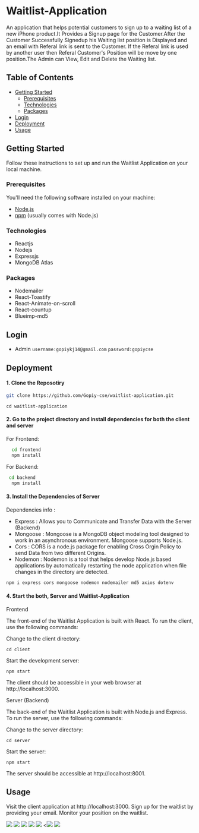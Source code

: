 # Waitlist-Application
An application that helps potential customers to sign up to a waiting list of a new iPhone product.It Provides a Signup page for the Customer.After the Customer Successfully Signedup his Waiting list position is Displayed and an email with Referal link is sent to the Customer.
If the Referal link is used by another user then Referal Customer's Position will be move by one position.The Admin can View, Edit and Delete the Waiting list.



## Table of Contents

- [Getting Started](#getting-started)
  - [Prerequisites](#prerequisites)
  - [Technologies](#technologies)
  - [Packages](#packages)
- [Login](#login)
- [Deployment](#deployment)
- [Usage](#usage)

## Getting Started

Follow these instructions to set up and run the Waitlist Application on your local machine.

### Prerequisites

You'll need the following software installed on your machine:

- [Node.js](https://nodejs.org/)
- [npm](https://www.npmjs.com/) (usually comes with Node.js)
### Technologies
- Reactjs
- Nodejs
- Expressjs
- MongoDB Atlas

### Packages
- Nodemailer
- React-Toastify
- React-Animate-on-scroll
- React-countup
- Blueimp-md5

## Login

- Admin 
`username:gopiykj14@gmail.com`
`password:gopiycse`  


## Deployment

#### 1. Clone the Reposotiry
```bash
git clone https://github.com/Gopiy-cse/waitlist-application.git
```
```
cd waitlist-application
```

#### 2. Go to the project directory and install dependencies for both the client and server
For Frontend:
```bash
  cd frontend
  npm install
```
For Backend:
```bash
 cd backend
  npm install
```

#### 3. Install the Dependencies of Server

Dependencies info :
 - Express : Allows you to Communicate and Transfer Data with the Server (Backend)
 - Mongoose : Mongoose is a MongoDB object modeling tool designed to work in an asynchronous environment. Mongoose supports Node.js.
 - Cors : CORS is a node.js package for enabling Cross Orgin Policy to send Data from two different Origins.
 - Nodemon : Nodemon is a tool that helps develop Node.js based applications by automatically restarting the node application when file changes in the directory are detected.

```bash
npm i express cors mongoose nodemon nodemailer md5 axios dotenv 
```

#### 4. Start the both, Server and Waitlist-Application
Frontend

The front-end of the Waitlist Application is built with React. To run the client, use the following commands:

  Change to the client directory:

  ```cd client```

  Start the development server:

  ```npm start```


  The client should be accessible in your web browser at http://localhost:3000.

Server (Backend)

The back-end of the Waitlist Application is built with Node.js and Express. To run the server, use the following commands:

  Change to the server directory:

  ```cd server```
  
  Start the server:

  ```npm start```

The server should be accessible at http://localhost:8001.

## Usage
Visit the client application at http://localhost:3000.
Sign up for the waitlist by providing your email.
Monitor your position on the waitlist.

<img src="/images/Screenshot (35).png" >
<img src="/images/Screenshot (36).png" >
<img src="/images/Screenshot (37).png" >
<img src="/images/Screenshot (38).png" >
<img src="/images/Screenshot (39).png" >
<<img src="/images/db1.png" >
<img src="/images/db2.png" >
